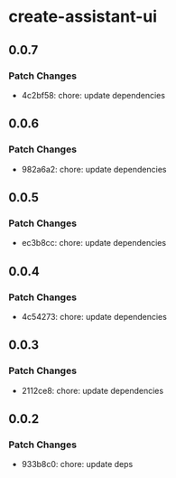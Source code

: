 # create-assistant-ui

## 0.0.7

### Patch Changes

- 4c2bf58: chore: update dependencies

## 0.0.6

### Patch Changes

- 982a6a2: chore: update dependencies

## 0.0.5

### Patch Changes

- ec3b8cc: chore: update dependencies

## 0.0.4

### Patch Changes

- 4c54273: chore: update dependencies

## 0.0.3

### Patch Changes

- 2112ce8: chore: update dependencies

## 0.0.2

### Patch Changes

- 933b8c0: chore: update deps
